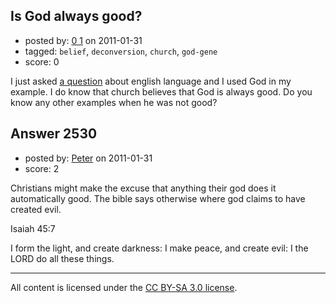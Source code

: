 ## Is God always good?

- posted by: [0 1](https://stackexchange.com/users/-1/971-0-1) on 2011-01-31
- tagged: `belief`, `deconversion`, `church`, `god-gene`
- score: 0

I just asked [a question][1] about english language and I used God in my example. I do know that church believes that God is always good. Do you know any other examples when he was not good?


  [1]: http://english.stackexchange.com/questions/10733/maybe-i-have-colored-it-too-much


## Answer 2530

- posted by: [Peter](https://stackexchange.com/users/-1/168-peter) on 2011-01-31
- score: 2

Christians might make the excuse that anything their god does it automatically good. The bible says otherwise where god claims to have created evil.

Isaiah 45:7

I form the light, and create darkness: I make peace, and create evil: I the LORD do all these things.



---

All content is licensed under the [CC BY-SA 3.0 license](https://creativecommons.org/licenses/by-sa/3.0/).
